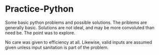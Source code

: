 # Practice-Python
Some basic python problems and possible solutions. The priblems are generally basic. Solutions are not ideal, and may be more convoluted than need be. The point was to explore.

No care was given to efficiency at all. Likewise, valid inputs are assumed given unless input sanitation is part of the problem.

